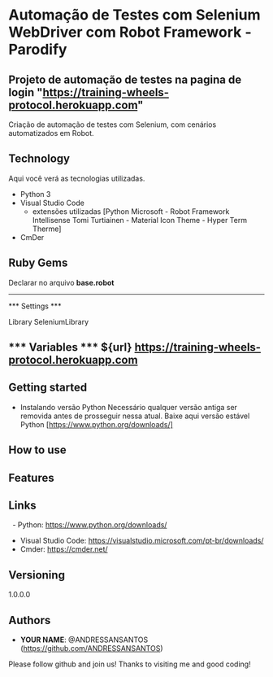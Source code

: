 # Automação de Testes com Selenium WebDriver com Robot Framework  - Parodify

## Projeto de automação de testes na pagina de login "https://training-wheels-protocol.herokuapp.com"

Criação de automação de testes com Selenium, com cenários automatizados em Robot.

## Technology 

Aqui você verá as tecnologias utilizadas.

* Python 3
* Visual Studio Code
  - extensões utilizadas [Python Microsoft - Robot Framework Intellisense Tomi Turtiainen - Material Icon Theme - Hyper Term Therme]
* CmDer

## Ruby Gems

Declarar no arquivo **base.robot**

---
*** Settings ***

Library     SeleniumLibrary

*** Variables ***
${url}                  https://training-wheels-protocol.herokuapp.com
---

## Getting started

* Instalando versão Python
  Necessário qualquer versão antiga ser removida antes de prosseguir nessa atual.
  Baixe aqui versão estável Python [https://www.python.org/downloads/]

## How to use



## Features



## Links

  - Python: https://www.python.org/downloads/
  - Visual Studio Code: https://visualstudio.microsoft.com/pt-br/downloads/ 
  - Cmder: https://cmder.net/


## Versioning

1.0.0.0


## Authors

* **YOUR NAME**: @ANDRESSANSANTOS (https://github.com/ANDRESSANSANTOS)


Please follow github and join us!
Thanks to visiting me and good coding!


